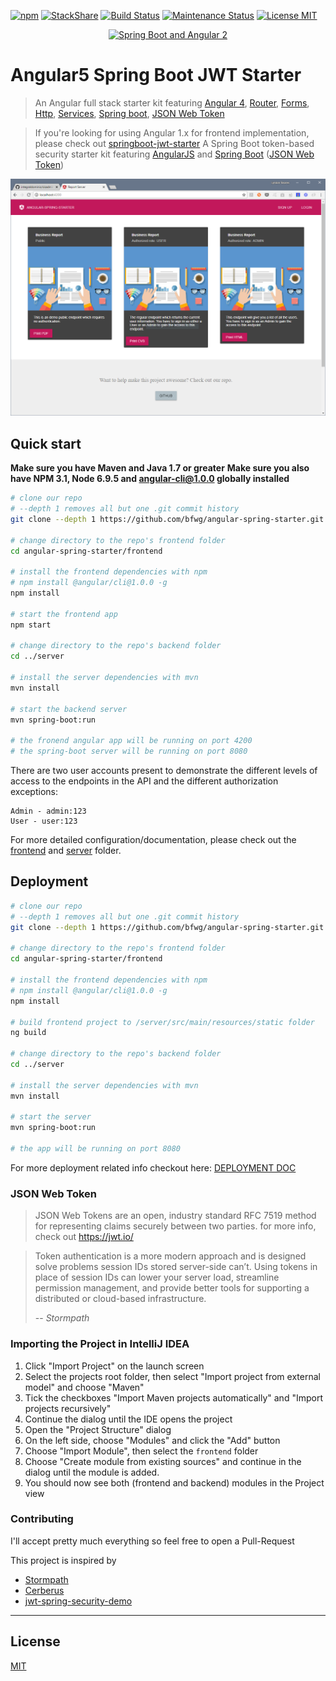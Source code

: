 [![npm](https://img.shields.io/badge/demo-online-ed1c46.svg)](http://angular-spring-starter.fanjin.io/)
[![StackShare](https://img.shields.io/badge/tech-stack-0690fa.svg?style=flat)](https://stackshare.io/bfwg/angular4-spring-boot-jwt-starter)
[![Build Status](https://travis-ci.org/bfwg/angular-spring-starter.svg?branch=master)](https://travis-ci.org/bfwg/angular-spring-starter)
[![Maintenance Status][status-image]][status-url]
[![License MIT](https://img.shields.io/badge/license-MIT-blue.svg)](https://github.com/bfwg/angular-spring-jwt-starter/blob/master/LICENSE)

<p align="center">
  <a href="http://angular-spring-starter.fanjin.io" target="_blank">
    <img src="https://cloud.githubusercontent.com/assets/12819525/26094670/b0f6f192-39cf-11e7-8048-ab710b3dc1d1.png" alt="Spring Boot and Angular 2" width="500" height="320"/>
  </a>
</p>

# Angular5 Spring Boot JWT Starter
> An Angular full stack starter kit featuring [Angular 4](https://angular.io), [Router](https://angular.io/docs/ts/latest/guide/router.html), [Forms](https://angular.io/docs/ts/latest/guide/forms.html),
[Http](https://angular.io/docs/ts/latest/guide/server-communication.html),
[Services](https://gist.github.com/gdi2290/634101fec1671ee12b3e#_follow_@AngularClass_on_twitter),
[Spring boot](https://projects.spring.io/spring-boot/),
[JSON Web Token](https://jwt.io/)

> If you're looking for using Angular 1.x for frontend implementation, please check out [springboot-jwt-starter](https://github.com/bfwg/springboot-jwt-starter)
> A Spring Boot token-based security starter kit featuring [AngularJS](https://angularjs.org/) and [Spring Boot](https://projects.spring.io/spring-boot/) ([JSON Web Token](https://jwt.io/))

<p align="center">
    <img width="800" alt="Springboot JWT Starter" src="image1.png">
</p>

## Quick start
**Make sure you have Maven and Java 1.7 or greater**
**Make sure you also have NPM 3.1, Node 6.9.5 and angular-cli@1.0.0 globally installed**
```bash
# clone our repo
# --depth 1 removes all but one .git commit history
git clone --depth 1 https://github.com/bfwg/angular-spring-starter.git

# change directory to the repo's frontend folder
cd angular-spring-starter/frontend

# install the frontend dependencies with npm
# npm install @angular/cli@1.0.0 -g
npm install

# start the frontend app
npm start

# change directory to the repo's backend folder
cd ../server

# install the server dependencies with mvn
mvn install

# start the backend server
mvn spring-boot:run

# the fronend angular app will be running on port 4200
# the spring-boot server will be running on port 8080
```

There are two user accounts present to demonstrate the different levels of access to the endpoints in
the API and the different authorization exceptions:
```
Admin - admin:123
User - user:123
```
For more detailed configuration/documentation, please check out the [frontend][frontend-doc] and [server][server-doc] folder.

## Deployment

```bash
# clone our repo
# --depth 1 removes all but one .git commit history
git clone --depth 1 https://github.com/bfwg/angular-spring-starter.git

# change directory to the repo's frontend folder
cd angular-spring-starter/frontend

# install the frontend dependencies with npm
# npm install @angular/cli@1.0.0 -g
npm install

# build frontend project to /server/src/main/resources/static folder
ng build

# change directory to the repo's backend folder
cd ../server

# install the server dependencies with mvn
mvn install

# start the server
mvn spring-boot:run

# the app will be running on port 8080
```
For more deployment related info checkout here: [DEPLOYMENT DOC](https://angular.io/docs/ts/latest/guide/deployment.html)

### JSON Web Token
> JSON Web Tokens are an open, industry standard RFC 7519 method for representing claims securely between two parties.
for more info, check out https://jwt.io/

> Token authentication is a more modern approach and is designed solve problems session IDs stored server-side can’t. Using tokens in place of session IDs can lower your server load, streamline permission management, and provide better tools for supporting a distributed or cloud-based infrastructure.
>
> -- <cite>Stormpath</cite>

### Importing the Project in IntelliJ IDEA
1. Click "Import Project" on the launch screen
2. Select the projects root folder, then select "Import project from external model" and choose "Maven"
3. Tick the checkboxes "Import Maven projects automatically" and "Import projects recursively"
4. Continue the dialog until the IDE opens the project
5. Open the "Project Structure" dialog
6. On the left side, choose "Modules" and click the "Add" button
7. Choose "Import Module", then select the ```frontend``` folder
8. Choose "Create module from existing sources" and continue in the dialog until the module is added.
9. You should now see both (frontend and backend) modules in the Project view

### Contributing
I'll accept pretty much everything so feel free to open a Pull-Request

This project is inspired by
- [Stormpath](https://stormpath.com/blog/token-auth-spa)
- [Cerberus](https://github.com/brahalla/Cerberus)
- [jwt-spring-security-demo](https://github.com/szerhusenBC/jwt-spring-security-demo)

___

## License
 [MIT](/LICENSE)


[frontend-doc]: https://github.com/bfwg/angular-spring-jwt-starter/tree/master/frontend
[server-doc]: https://github.com/bfwg/angular-spring-jwt-starter/tree/master/server
[status-image]: https://img.shields.io/badge/status-maintained-brightgreen.svg
[status-url]: https://github.com/bfwg/angular-spring-jwt-starter

